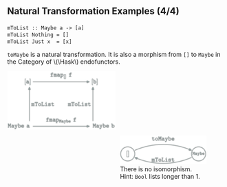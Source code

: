 Natural Transformation Examples (4/4)
-------------------------------------

<pre><code class="haskell">mToList :: Maybe a -> [a]
mToList Nothing = []
mToList Just x  = [x]</pre></code>


`toMaybe` is a natural transformation.
It is also a morphism from `[]` to `Maybe` in the Category of \\(\Hask\\) endofunctors.

<img style="float:left;width:50%" src="categories/img/mp/nattrans-maybe-list.png" alt="natural transformation commutative diagram"/>
<figure style="float:right;width:40%">
<img src="categories/img/mp/maybe-list-endofunctor-morphsm.png" alt="relation between [] and Maybe"/>
<figcaption>There is <span class="red">no isomorphism</span>.<br/>
Hint: <code>Bool</code> lists longer than 1.
</figcaption>
</figure>
